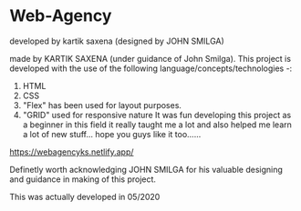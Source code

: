 # Web-Agency
developed by kartik saxena (designed by JOHN SMILGA)

made by KARTIK SAXENA (under guidance of John Smilga). This project is developed with the use of the following language/concepts/technologies -:

1) HTML
2) CSS
3) "Flex" has been used for layout purposes.
4) "GRID" used for responsive nature
It was fun developing this project as a beginner in this field it really taught me a lot and also helped me learn a lot of new stuff... hope you guys like it too......

https://webagencyks.netlify.app/

Definetly worth acknowledging JOHN SMILGA for his valuable designing and guidance in making of this project.

This was actually developed in 05/2020
